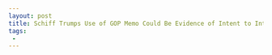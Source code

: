 ```yaml
---
layout: post
title: Schiff Trumps Use of GOP Memo Could Be Evidence of Intent to Interfere with Probe
tags:
 -
---
```


